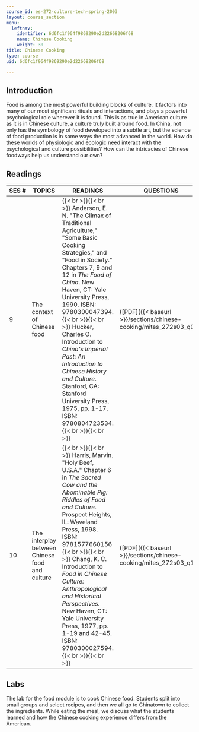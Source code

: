 ```yaml
---
course_id: es-272-culture-tech-spring-2003
layout: course_section
menu:
  leftnav:
    identifier: 6d6fc1f964f9869290e2d22668206f68
    name: Chinese Cooking
    weight: 30
title: Chinese Cooking
type: course
uid: 6d6fc1f964f9869290e2d22668206f68

---
```


Introduction
------------

Food is among the most powerful building blocks of culture. It factors into many of our most significant rituals and interactions, and plays a powerful psychological role wherever it is found. This is as true in American culture as it is in Chinese culture, a culture truly built around food. In China, not only has the symbology of food developed into a subtle art, but the science of food production is in some ways the most advanced in the world. How do these worlds of physiologic and ecologic need interact with the psychological and culture possibilities? How can the intricacies of Chinese foodways help us understand our own?

Readings
--------

| SES # | TOPICS | READINGS | QUESTIONS |
| --- | --- | --- | --- |
| 9 | The context of Chinese food |  {{< br >}}{{< br >}} Anderson, E. N. "The Climax of Traditional Agriculture," "Some Basic Cooking Strategies," and "Food in Society." Chapters 7, 9 and 12 in _The Food of China_. New Haven, CT: Yale University Press, 1990. ISBN: 9780300047394. {{< br >}}{{< br >}} Hucker, Charles O. Introduction to _China's Imperial Past: An Introduction to Chinese History and Culture_. Stanford, CA: Stanford University Press, 1975, pp. 1-17. ISBN: 9780804723534. {{< br >}}{{< br >}}  | ([PDF]({{< baseurl >}}/sections/chinese-cooking/mites_272s03_q09)) |
| 10 | The interplay between Chinese food and culture |  {{< br >}}{{< br >}} Harris, Marvin. "Holy Beef, U.S.A." Chapter 6 in _The Sacred Cow and the Abominable Pig: Riddles of Food and Culture_. Prospect Heights, IL: Waveland Press, 1998. ISBN: 9781577660156 {{< br >}}{{< br >}} Chang, K. C. Introduction to _Food in Chinese Culture: Anthropological and Historical Perspectives_. New Haven, CT: Yale University Press, 1977, pp. 1-19 and 42-45. ISBN: 9780300027594. {{< br >}}{{< br >}}  | ([PDF]({{< baseurl >}}/sections/chinese-cooking/mites_272s03_q10)) 

Labs
----

The lab for the food module is to cook Chinese food. Students split into small groups and select recipes, and then we all go to Chinatown to collect the ingredients. While eating the meal, we discuss what the students learned and how the Chinese cooking experience differs from the American.